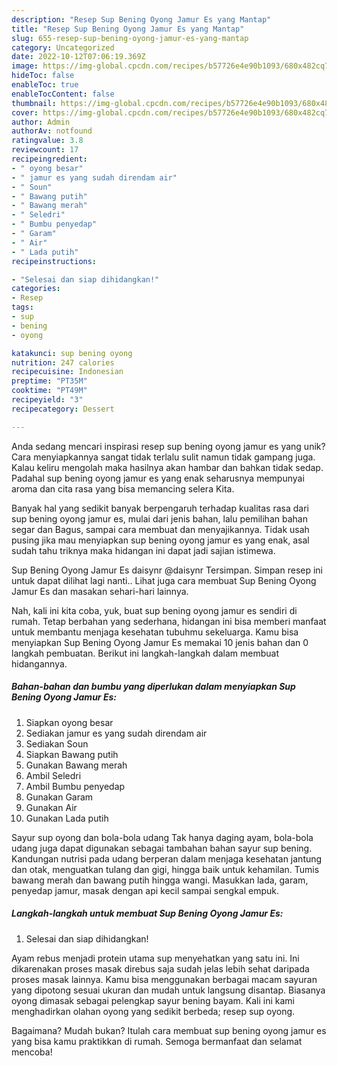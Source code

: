 ```yaml
---
description: "Resep Sup Bening Oyong Jamur Es yang Mantap"
title: "Resep Sup Bening Oyong Jamur Es yang Mantap"
slug: 655-resep-sup-bening-oyong-jamur-es-yang-mantap
category: Uncategorized
date: 2022-10-12T07:06:19.369Z
image: https://img-global.cpcdn.com/recipes/b57726e4e90b1093/680x482cq70/sup-bening-oyong-jamur-es-foto-resep-utama.jpg
hideToc: false
enableToc: true
enableTocContent: false
thumbnail: https://img-global.cpcdn.com/recipes/b57726e4e90b1093/680x482cq70/sup-bening-oyong-jamur-es-foto-resep-utama.jpg
cover: https://img-global.cpcdn.com/recipes/b57726e4e90b1093/680x482cq70/sup-bening-oyong-jamur-es-foto-resep-utama.jpg
author: Admin
authorAv: notfound
ratingvalue: 3.8
reviewcount: 17
recipeingredient:
- " oyong besar"
- " jamur es yang sudah direndam air"
- " Soun"
- " Bawang putih"
- " Bawang merah"
- " Seledri"
- " Bumbu penyedap"
- " Garam"
- " Air"
- " Lada putih"
recipeinstructions:

- "Selesai dan siap dihidangkan!"
categories:
- Resep
tags:
- sup
- bening
- oyong

katakunci: sup bening oyong 
nutrition: 247 calories
recipecuisine: Indonesian
preptime: "PT35M"
cooktime: "PT49M"
recipeyield: "3"
recipecategory: Dessert

---
```





Anda sedang mencari inspirasi resep sup bening oyong jamur es yang unik? Cara menyiapkannya sangat tidak terlalu sulit namun tidak gampang juga. Kalau keliru mengolah maka hasilnya akan hambar dan bahkan tidak sedap. Padahal sup bening oyong jamur es yang enak seharusnya mempunyai aroma dan cita rasa yang bisa memancing selera Kita.





Banyak hal yang sedikit banyak berpengaruh terhadap kualitas rasa dari sup bening oyong jamur es, mulai dari jenis bahan, lalu pemilihan bahan segar dan Bagus, sampai cara membuat dan menyajikannya. Tidak usah pusing jika mau menyiapkan sup bening oyong jamur es yang enak,      asal sudah tahu triknya maka hidangan ini dapat jadi sajian istimewa.














Sup Bening Oyong Jamur Es daisynr @daisynr Tersimpan. Simpan resep ini untuk dapat dilihat lagi nanti.. Lihat juga cara membuat Sup Bening Oyong Jamur Es dan masakan sehari-hari lainnya.






Nah, kali ini kita coba, yuk, buat sup bening oyong jamur es sendiri di rumah. Tetap berbahan yang sederhana, hidangan ini bisa memberi manfaat untuk membantu menjaga kesehatan tubuhmu sekeluarga. Kamu bisa menyiapkan Sup Bening Oyong Jamur Es memakai 10 jenis bahan dan 0 langkah pembuatan. Berikut ini langkah-langkah dalam membuat hidangannya.

<!--inarticleads1-->

##### Bahan-bahan dan bumbu yang diperlukan dalam menyiapkan Sup Bening Oyong Jamur Es:

1. Siapkan  oyong besar
1. Sediakan  jamur es yang sudah direndam air
1. Sediakan  Soun
1. Siapkan  Bawang putih
1. Gunakan  Bawang merah
1. Ambil  Seledri
1. Ambil  Bumbu penyedap
1. Gunakan  Garam
1. Gunakan  Air
1. Gunakan  Lada putih


Sayur sup oyong dan bola-bola udang Tak hanya daging ayam, bola-bola udang juga dapat digunakan sebagai tambahan bahan sayur sup bening. Kandungan nutrisi pada udang berperan dalam menjaga kesehatan jantung dan otak, menguatkan tulang dan gigi, hingga baik untuk kehamilan. Tumis bawang merah dan bawang putih hingga wangi. Masukkan lada, garam, penyedap jamur, masak dengan api kecil sampai sengkal empuk. 

<!--inarticleads2-->

##### Langkah-langkah untuk membuat Sup Bening Oyong Jamur Es:


1. Selesai dan siap dihidangkan!

Ayam rebus menjadi protein utama sup menyehatkan yang satu ini. Ini dikarenakan proses masak direbus saja sudah jelas lebih sehat daripada proses masak lainnya. Kamu bisa menggunakan berbagai macam sayuran yang dipotong sesuai ukuran dan mudah untuk langsung disantap. Biasanya oyong dimasak sebagai pelengkap sayur bening bayam. Kali ini kami menghadirkan olahan oyong yang sedikit berbeda; resep sup oyong. 

Bagaimana? Mudah bukan? Itulah cara membuat sup bening oyong jamur es yang bisa kamu praktikkan di rumah. Semoga bermanfaat dan selamat mencoba!
